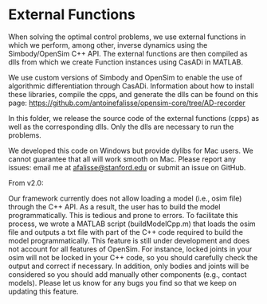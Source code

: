 External Functions
==================

When solving the optimal control problems, we use external functions in which
we perform, among other, inverse dynamics using the Simbody/OpenSim C++ API.
The external functions are then compiled as dlls from which we create Function instances 
using CasADi in MATLAB. 

We use custom versions of Simbody and OpenSim to enable the use of algorithmic
differentiation through CasADi. Information about how to install these libraries, compile
the cpps, and generate the dlls can be found on this page: https://github.com/antoinefalisse/opensim-core/tree/AD-recorder

In this folder, we release the source code of the external functions (cpps)
as well as the corresponding dlls. Only the dlls are necessary to run the problems.

We developed this code on Windows but provide dylibs for Mac users. We cannot
guarantee that all will work smooth on Mac. Please report any issues: email me at
afalisse@stanford.edu or submit an issue on GitHub.

From v2.0:

Our framework currently does not allow loading a model (i.e., osim file) through the C++ API.
As a result, the user has to build the model programmatically. This is tedious and prone to errors.
To facilitate this process, we wrote a MATLAB script (buildModelCpp.m) that loads the osim file and outputs
a txt file with part of the C++ code required to build the model programmatically. This feature is still under
development and does not account for all features of OpenSim. For instance, locked joints in your osim will not be locked
in your C++ code, so you should carefully check the output and correct if necessary. In addition, only bodies and joints
will be considered so you should add manually other components (e.g., contact models). Please let us know for any bugs you
find so that we keep on updating this feature.
 
